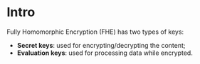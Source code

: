 # Intro

Fully Homomorphic Encryption (FHE) has two types of keys:

* **Secret keys**: used for encrypting/decrypting the content;
* **Evaluation keys**: used for processing data while encrypted.
